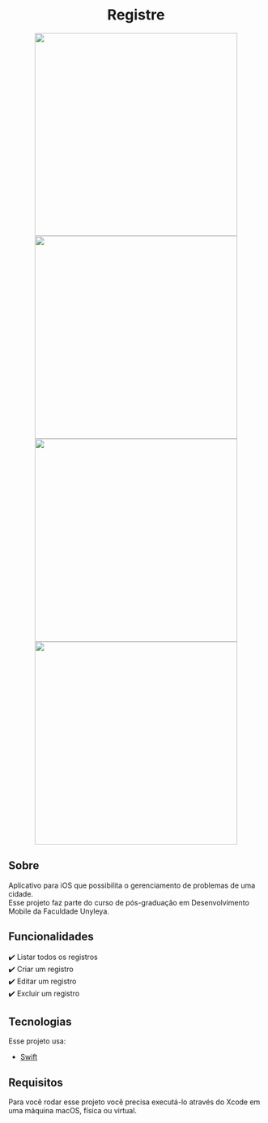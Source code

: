 <h1 align="center">Registre</h1>

<div align="center">
  <img src="https://user-images.githubusercontent.com/32856374/149034746-000daf1c-3efc-4830-a41b-a4329e1e201f.png" height="400" />
  <img src="https://user-images.githubusercontent.com/32856374/149034744-c2b7ea14-5a8c-4c44-b353-0acbf979d1dd.png" height="400" />
  <img src="https://user-images.githubusercontent.com/32856374/149034742-a1004ceb-e7af-423e-83d9-833f936b66b4.png" height="400" />
  <img src="https://user-images.githubusercontent.com/32856374/149035306-1ec39cee-e0f4-4cb8-9204-cc96023afde0.png" height="400" />
</div>

## Sobre ##

Aplicativo para iOS que possibilita o gerenciamento de problemas de uma cidade.\
Esse projeto faz parte do curso de pós-graduação em Desenvolvimento Mobile da Faculdade Unyleya.

## Funcionalidades ##

✔️ Listar todos os registros\
✔️ Criar um registro\
✔️ Editar um registro\
✔️ Excluir um registro

## Tecnologias ##

Esse projeto usa:

- [Swift](https://developer.apple.com/swift/)

## Requisitos ##

Para você rodar esse projeto você precisa executá-lo através do Xcode em uma máquina macOS, física ou virtual.
